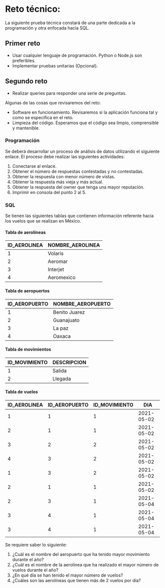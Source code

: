 # Reto técnico:
La siguiente prueba técnica constará de una parte dedicada a la programación y otra enfocada hacia SQL.

## Primer reto

- Usar cualquier lenguaje de programación. Python o Node.js son preferibles.
- Implementar pruebas unitarias (Opcional).

## Segundo reto

- Realizar queries para responder una serie de preguntas.

Algunas de las cosas que revisaremos del reto:

- Software en funcionamiento. Revisaremos si la aplicación funciona tal y como se especifica en el reto.
- Limpieza del código. Esperamos que el código sea limpio, comprensible y mantenible.

### Programación

Se deberá desarrollar un proceso de análisis de datos utilizando el siguiente enlace. El proceso debe realizar las siguientes actividades:

1. Conectarse al enlace.
2. Obtener el número de respuestas contestadas y no contestadas.
3. Obtener la respuesta con menor número de vistas.
4. Obtener la respuesta más vieja y más actual.
5. Obtener la respuesta del owner que tenga una mayor reputación.
6. Imprimir en consola del punto 2 al 5.

### SQL

Se tienen las siguientes tablas que contienen información referente hacia los vuelos que se realizan en México.

#### Tabla de aerolíneas

| ID_AEROLINEA | NOMBRE_AEROLINEA |
|--------------|------------------|
| 1            | Volaris          |
| 2            | Aeromar          |
| 3            | Interjet         |
| 4            | Aeromexico       |

#### Tabla de aeropuertos

| ID_AEROPUERTO | NOMBRE_AEROPUERTO |
|---------------|-------------------|
| 1             | Benito Juarez     |
| 2             | Guanajuato        |
| 3             | La paz            |
| 4             | Oaxaca            |

#### Tabla de movimientos

| ID_MOVIMIENTO | DESCRIPCION |
|---------------|-------------|
| 1             | Salida      |
| 2             | Llegada     |

#### Tabla de vuelos

| ID_AEROLINEA | ID_AEROPUERTO | ID_MOVIMIENTO | DIA       |
|--------------|---------------|---------------|-----------|
| 1            | 1             | 1             | 2021-05-02|
| 2            | 1             | 1             | 2021-05-02|
| 3            | 2             | 2             | 2021-05-02|
| 4            | 3             | 2             | 2021-05-02|
| 1            | 3             | 2             | 2021-05-02|
| 2            | 1             | 1             | 2021-05-02|
| 2            | 3             | 1             | 2021-05-04|
| 3            | 4             | 1             | 2021-05-04|
| 3            | 4             | 1             | 2021-05-04|

Se requiere saber lo siguiente:

1. ¿Cuál es el nombre del aeropuerto que ha tenido mayor movimiento durante el año?
2. ¿Cuál es el nombre de la aerolínea que ha realizado el mayor número de vuelos durante el año?
3. ¿En qué día se han tenido el mayor número de vuelos?
4. ¿Cuáles son las aerolíneas que tienen más de 2 vuelos por día?

